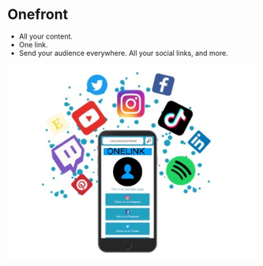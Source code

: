 # Onefront

- All your content.
- One link.
- Send your audience everywhere. All your social links, and more.


![logo](logo.jpg)



